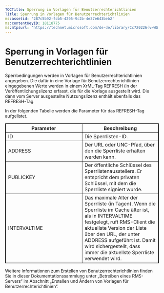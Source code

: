 ```yaml
---
TOCTitle: Sperrung in Vorlagen für Benutzerrechterichtlinien
Title: Sperrung in Vorlagen für Benutzerrechterichtlinien
ms:assetid: '287c5b92-fcb5-4295-9c2b-4e37e643beb2'
ms:contentKeyID: 18118775
ms:mtpsurl: 'https://technet.microsoft.com/de-de/library/Cc720226(v=WS.10)'
---
```


Sperrung in Vorlagen für Benutzerrechterichtlinien
==================================================

Sperrbedingungen werden in Vorlagen für Benutzerrechterichtlinien angegeben. Die dafür in eine Vorlage für Benutzerrechterichtlinien eingegebenen Werte werden in einem XrML-Tag REFRESH (in der Veröffentlichungslizenz erfasst, die für die Vorlage ausgestellt wird. Die dann vom Server ausgestellte Nutzungslizenz enthält ebenfalls das REFRESH-Tag.

In der folgenden Tabelle werden die Parameter für das REFRESH-Tag aufgelistet.

<p></p>
<table style="border:1px solid black;">
<colgroup>
<col width="50%" />
<col width="50%" />
</colgroup>
<thead>
<tr class="header">
<th style="border:1px solid black;" >Parameter</th>
<th style="border:1px solid black;" >Beschreibung</th>
</tr>
</thead>
<tbody>
<tr class="odd">
<td style="border:1px solid black;">ID</td>
<td style="border:1px solid black;">Die Sperrlisten-ID.</td>
</tr>
<tr class="even">
<td style="border:1px solid black;">ADDRESS</td>
<td style="border:1px solid black;">Der URL oder UNC-Pfad, über den die Sperrliste erhalten werden kann.</td>
</tr>
<tr class="odd">
<td style="border:1px solid black;">PUBLICKEY</td>
<td style="border:1px solid black;">Der öffentliche Schlüssel des Sperrlistenausstellers. Er entspricht dem privaten Schlüssel, mit dem die Sperrliste signiert wurde.</td>
</tr>
<tr class="even">
<td style="border:1px solid black;">INTERVALTIME</td>
<td style="border:1px solid black;">Das maximale Alter der Sperrliste (in Tagen). Wenn die Sperrliste im Cache älter ist, als in INTERVALTIME festgelegt, ruft RMS-Client die aktuellste Version der Liste über den URL, der unter ADDRESS aufgeführt ist. Damit wird sichergestellt, dass immer die aktuellste Sperrliste verwendet wird.</td>
</tr>
</tbody>
</table>
  
Weitere Informationen zum Erstellen von Benutzerrechterichtlinien finden Sie in dieser Dokumentationssammlung unter „Betreiben eines RMS-Servers“ im Abschnitt „Erstellen und Ändern von Vorlagen für Benutzerrechterichtlinien“.